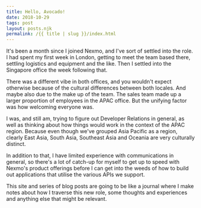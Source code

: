 ```yaml
---
title: Hello, Avocado!
date: 2018-10-29
tags: post
layout: posts.njk
permalink: /{{ title | slug }}/index.html
---
```

It's been a month since I joined Nexmo, and I've sort of settled into the role. I had spent my first week in London, getting to meet the team based there, settling logistics and equipment and the like. Then I settled into the Singapore office the week following that.

There was a different vibe in both offices, and you wouldn't expect otherwise because of the cultural differences between both locales. And maybe also due to the make up of the team. The sales team made up a larger proportion of employees in the APAC office. But the unifying factor was how welcoming everyone was.

I was, and still am, trying to figure out Developer Relations in general, as well as thinking about how things would work in the context of the APAC region. Because even though we've grouped Asia Pacific as a region, clearly East Asia, South Asia, Southeast Asia and Oceania are very culturally distinct.

In addition to that, I have limited experience with communications in general, so there's a lot of catch-up for myself to get up to speed with Nexmo's product offerings before I can get into the weeds of how to build out applications that utilise the various APIs we support.

This site and series of blog posts are going to be like a journal where I make notes about how I traverse this new role, some thoughts and experiences and anything else that might be relevant.